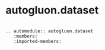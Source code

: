 # autogluon.dataset

```eval_rst

.. automodule:: autogluon.dataset
   :members:
   :imported-members:
```